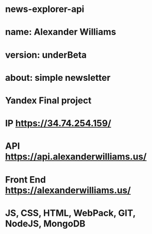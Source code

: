 # news-explorer-api
# name: Alexander Williams
# version: underBeta
# about: simple newsletter
# Yandex Final project
# IP https://34.74.254.159/
# API https://api.alexanderwilliams.us/
# Front End https://alexanderwilliams.us/
# JS, CSS, HTML, WebPack, GIT, NodeJS, MongoDB
